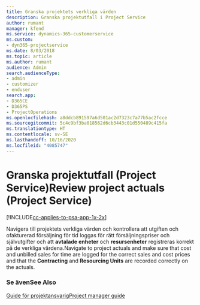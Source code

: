 ```yaml
---
title: Granska projektets verkliga värden
description: Granska projektutfall i Project Service
author: rumant
manager: kfend
ms.service: dynamics-365-customerservice
ms.custom:
- dyn365-projectservice
ms.date: 8/03/2018
ms.topic: article
ms.author: rumant
audience: Admin
search.audienceType:
- admin
- customizer
- enduser
search.app:
- D365CE
- D365PS
- ProjectOperations
ms.openlocfilehash: a8ddcb891597a6d501ac2d7323c7a77b5ac2fcce
ms.sourcegitcommit: 5c4c9bf3ba018562d6cb3443c01d550489c415fa
ms.translationtype: HT
ms.contentlocale: sv-SE
ms.lasthandoff: 10/16/2020
ms.locfileid: "4085747"
---
```

# <a name="review-project-actuals-project-service"></a><span data-ttu-id="f7071-103">Granska projektutfall (Project Service)</span><span class="sxs-lookup"><span data-stu-id="f7071-103">Review project actuals (Project Service)</span></span>

[!INCLUDE[cc-applies-to-psa-app-1x-2x](../includes/cc-applies-to-psa-app-1x-2x.md)]

<span data-ttu-id="f7071-104">Navigera till projektets verkliga värden och kontrollera att utgiften och ofakturerad försäljning för tid loggas för rätt försäljningspriser och självutgifter och att **avtalade enheter** och **resursenheter** registreras korrekt på de verkliga värdena.</span><span class="sxs-lookup"><span data-stu-id="f7071-104">Navigate to project actuals and make sure that cost and unbilled sales for time are logged for the correct sales and cost prices and that the **Contracting** and **Resourcing Units** are recorded correctly on the actuals.</span></span>  
  
### <a name="see-also"></a><span data-ttu-id="f7071-105">Se även</span><span class="sxs-lookup"><span data-stu-id="f7071-105">See Also</span></span>  
 [<span data-ttu-id="f7071-106">Guide för projektansvarig</span><span class="sxs-lookup"><span data-stu-id="f7071-106">Project manager guide</span></span>](../psa/project-manager-guide.md)
